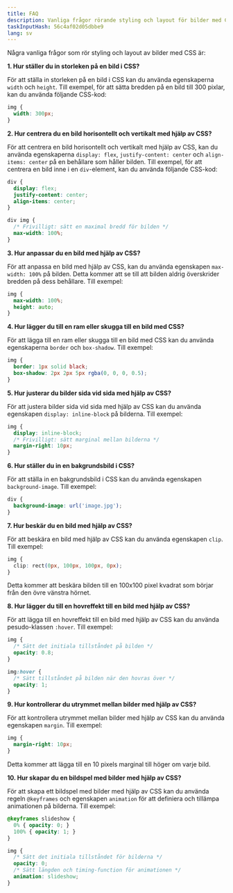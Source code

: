 ```yaml
---
title: FAQ
description: Vanliga frågor rörande styling och layout för bilder med CSS
taskInputHash: 56c4af02d05dbbe9
lang: sv
---
```

Några vanliga frågor som rör styling och layout av bilder med CSS är:

**1. Hur ställer du in storleken på en bild i CSS?**

För att ställa in storleken på en bild i CSS kan du använda egenskaperna `width` och `height`. Till exempel, för att sätta bredden på en bild till 300 pixlar, kan du använda följande CSS-kod:

````css
img {
  width: 300px;
}
````

**2. Hur centrera du en bild horisontellt och vertikalt med hjälp av CSS?**

För att centrera en bild horisontellt och vertikalt med hjälp av CSS, kan du använda egenskaperna `display: flex`, `justify-content: center` och `align-items: center` på en behållare som håller bilden. Till exempel, för att centrera en bild inne i en `div`-element, kan du använda följande CSS-kod:

```css
div {
  display: flex;
  justify-content: center;
  align-items: center;
}

div img {
  /* Frivilligt: sätt en maximal bredd för bilden */
  max-width: 100%;
}
```

**3. Hur anpassar du en bild med hjälp av CSS?**

För att anpassa en bild med hjälp av CSS, kan du använda egenskapen `max-width: 100%` på bilden. Detta kommer att se till att bilden aldrig överskrider bredden på dess behållare. Till exempel:

```css
img {
  max-width: 100%;
  height: auto;
}
```

**4. Hur lägger du till en ram eller skugga till en bild med CSS?**

För att lägga till en ram eller skugga till en bild med CSS kan du använda egenskaperna `border` och `box-shadow`. Till exempel:

```css
img {
  border: 1px solid black;
  box-shadow: 2px 2px 5px rgba(0, 0, 0, 0.5);
}
```

**5. Hur justerar du bilder sida vid sida med hjälp av CSS?**

För att justera bilder sida vid sida med hjälp av CSS kan du använda egenskapen `display: inline-block` på bilderna. Till exempel:

```css
img {
  display: inline-block;
  /* Frivilligt: sätt marginal mellan bilderna */
  margin-right: 10px;
}
```

**6. Hur ställer du in en bakgrundsbild i CSS?**

För att ställa in en bakgrundsbild i CSS kan du använda egenskapen `background-image`. Till exempel:

```css
div {
  background-image: url('image.jpg');
}
```

**7. Hur beskär du en bild med hjälp av CSS?**

För att beskära en bild med hjälp av CSS kan du använda egenskapen `clip`. Till exempel:

```css
img {
  clip: rect(0px, 100px, 100px, 0px);
}
```

Detta kommer att beskära bilden till en 100x100 pixel kvadrat som börjar från den övre vänstra hörnet.

**8. Hur lägger du till en hovreffekt till en bild med hjälp av CSS?**

För att lägga till en hovreffekt till en bild med hjälp av CSS kan du använda pesudo-klassen `:hover`. Till exempel:

```css
img {
  /* Sätt det initiala tillståndet på bilden */
  opacity: 0.8;
}

img:hover {
  /* Sätt tillståndet på bilden när den hovras över */
  opacity: 1;
}
```

**9. Hur kontrollerar du utrymmet mellan bilder med hjälp av CSS?**

För att kontrollera utrymmet mellan bilder med hjälp av CSS kan du använda egenskapen `margin`. Till exempel:

```css
img {
  margin-right: 10px;
}
```

Detta kommer att lägga till en 10 pixels marginal till höger om varje bild.

**10. Hur skapar du en bildspel med bilder med hjälp av CSS?**

För att skapa ett bildspel med bilder med hjälp av CSS kan du använda regeln `@keyframes` och egenskapen `animation` för att definiera och tillämpa animationen på bilderna. Till exempel:

```css
@keyframes slideshow {
  0% { opacity: 0; }
  100% { opacity: 1; }
}

img {
  /* Sätt det initiala tillståndet för bilderna */
  opacity: 0;
  /* Sätt längden och timing-function för animationen */
  animation: slideshow;
}
```
